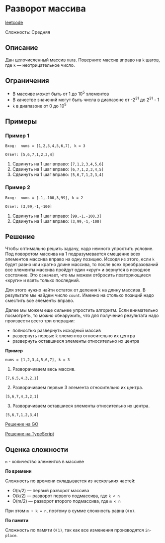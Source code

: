 # Разворот массива
[leetcode](https://leetcode.com/problems/rotate-array/description/)

Сложность: Средняя

## Описание

Дан целочисленный массив `nums`. Поверните массив вправо на `k` шагов, где `k` — неотрицательное число.

## Ограничения

- В массиве может быть от 1 до 10<sup>5</sup> элементов
- В качестве значений могут быть числа в диапазоне от -2<sup>31</sup> до 2<sup>31</sup> - 1
- `k` в диапазоне от 0 до 10<sup>5</sup>

## Примеры

### Пример 1

```
Вход:  nums = [1,2,3,4,5,6,7], k = 3
```
```
Ответ: [5,6,7,1,2,3,4]
```
1. Сдвинуть на 1 шаг вправо: `[7,1,2,3,4,5,6]`
2. Сдвинуть на 1 шаг вправо: `[6,7,1,2,3,4,5]`
3. Сдвинуть на 1 шаг вправо: `[5,6,7,1,2,3,4]`


### Пример 2

```
Вход:  nums = [-1,-100,3,99], k = 2
```
```
Ответ: [3,99,-1,-100]
```
1. Сдвинуть на 1 шаг вправо: `[99,-1,-100,3]`
2. Сдвинуть на 1 шаг вправо: `[3,99,-1,-100]`


## Решение

Чтобы оптимально решить задачу, надо немного упростить условие.
Под поворотом массива на 1 подразумевается смещение всех элементов массива вправо на одну позицию.
Исходя из этого, если `k` будет равно или кратно длине массива, то после всех преобразований все элементы массива пройдут один «круг» и вернутся в исходное состояние.
Это означает, что мы можем отбросить повторяющиеся «круги» и взять только последний.

Для этого нужно найти остаток от деления `k` на длину массива. В результате мы найдем число `count`.
Именно на столько позиций надо сместить все элементы вправо.

Далее мы можем еще сильнее упростить алгоритм.
Если внимательно посмотреть, то можно обнаружить, что для получения результата надо произвести всего три операции:
- полностью развернуть исходный массив
- развернуть первые `k` элементов относительно их центра
- развернуть оставшиеся элементы относительно их центра

**Пример**

```
nums = [1,2,3,4,5,6,7], k = 3
```

1. Разворачиваем весь массив.

```
[7,6,5,4,3,2,1]
```

2. Разворачиваем первые 3 элемента относительно их центра.

```
[5,6,7,4,3,2,1]
```

3. Разворачиваем оставшиеся элементы относительно их центра.

```
[5,6,7,1,2,3,4]
```

[Решение на GO](go/solution.go)

[Решение на TypeScript](ts/solution.ts)

## Оценка сложности

`n` - количество элементов в массиве

**По времени**

Сложность по времени складывается из нескольких частей:
- O(n/2) — первый разворот массива
- O(k/2) — разворот первого подмассива, где `k < n`
- O(m/2) — разворот второго подмассива, где `m < n`

При этом `m + k = n`, поэтому в сумме сложность равна `O(n)`.

**По памяти**

Сложность по памяти `O(1)`, так как все изменения производятся `in-place`.
